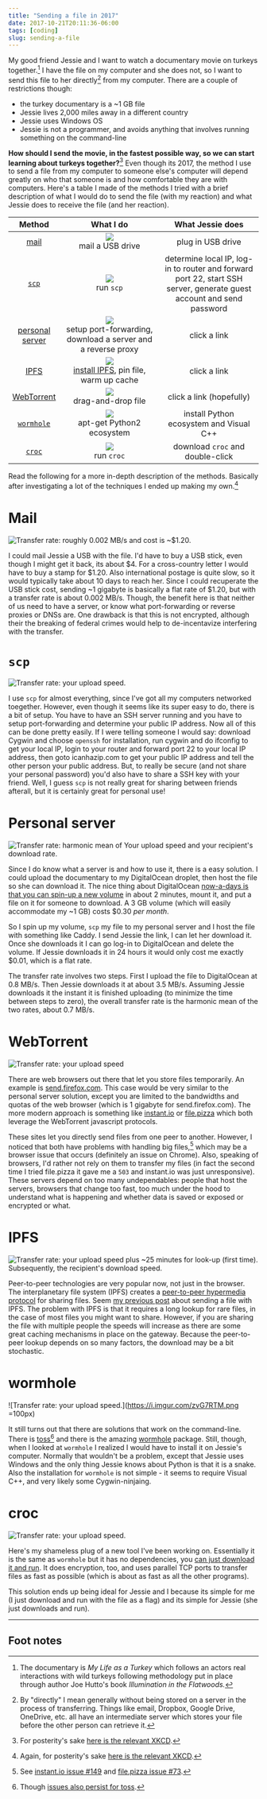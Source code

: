 ```yaml
---
title: "Sending a file in 2017"
date: 2017-10-21T20:11:36-06:00
tags: [coding]
slug: sending-a-file
---
```


My good friend Jessie and I want to watch a documentary movie on turkeys together.[^turkey] I have the file on my computer and she does not, so I want to send this file to her directly[^direct] from my computer. There are a couple of restrictions though:

- the turkey documentary is a ~1 GB file
- Jessie lives 2,000 miles away in a different country
- Jessie uses Windows OS
- Jessie is not a programmer, and avoids anything that involves running something on the command-line

**How should I send the movie, in the fastest possible way, so we can start learning about turkeys together?**[^xkcd] Even though its 2017, the method I use to send a file from my computer to someone else's computer will depend greatly on who that someone is and how comfortable they are with computers. Here's a table I made of the methods I tried with a brief description of what I would do to send the file (with my reaction) and what Jessie does to receive the file (and her reaction).


<table>
<thead>
<tr>
<th align="center" width="20%">Method</th>
<th align="center" width="40%">What I do</th>
<th align="center" width="40%">What Jessie does</th>
</tr>
</thead>
<tbody>
<tr>
<td align="center">
    <a href="#mail">mail</a>
</td>
<td align="center"> 
    <center><div style="width:30%">
        <img src="/img/1f644.svg"/>
    </div></center>
    mail a USB drive
</td>
<td align="center"> 
    <center><div style="width:30%">
        <img src="/img/1f600.svg" alt="" />
    </div></center>
    plug in USB drive 
</td>
</tr>
<tr>
<td align="center">
    <a href="#scp"><code>scp</code></a>
</td>
<td align="center"> 
    <center><div style="width:30%">
        <img src="/img/1f600.svg"/>
    </div></center>
    run <code>scp</code>
</td>
<td align="center"> 
    <center><div style="width:30%">
        <img src="/img/1f635.svg" alt="" />
    </div></center>
    determine local IP, log-in to router and forward port 22, start SSH server, generate guest account and send password
</td>
</tr>
<tr>
<td align="center">
    <a href="#scp">personal server</a>
</td>
<td align="center"> 
    <center><div style="width:30%">
        <img src="/img/1f614.svg"/>
    </div></center>
    setup port-forwarding, download a server and a reverse proxy
</td>
<td align="center"> 
    <center><div style="width:30%">
        <img src="/img/1f604.svg" alt="" />
    </div></center>
    click a link
</td>
</tr>
<tr>
<td align="center">
    <a href="#ipfs">IPFS</a>
</td>
<td align="center"> 
    <center><div style="width:30%">
        <img src="/img/1f615.svg"/>
    </div></center>
    <a href="/ipfs-transfer/">install IPFS</a>, pin file, warm up cache
</td>
<td align="center"> 
    <center><div style="width:30%">
        <img src="/img/1f604.svg" alt="" />
    </div></center>
    click a link
</td>
</tr>
<tr>
<td align="center">
    <a href="#ipfs">WebTorrent</a>
</td>
<td align="center"> 
    <center><div style="width:30%">
        <img src="/img/1f610.svg"/>
    </div></center>
    drag-and-drop file 
</td>
<td align="center"> 
    <center><div style="width:30%">
        <img src="/img/1f604.svg" alt="" />
    </div></center>
    click a link (hopefully)
</td>
</tr>
<tr>
<td align="center">
    <a href="#wormhole"><code>wormhole</code></a>
</td>
<td align="center"> 
    <center><div style="width:30%">
        <img src="/img/1f612.svg"/>
    </div></center>
    apt-get Python2 ecosystem 
</td>
<td align="center"> 
    <center><div style="width:30%">
        <img src="/img/1f62d.svg" alt="" />
    </div></center>
    install Python ecosystem and Visual C++ 
</td>
</tr>
<tr>
<td align="center">
    <a href="#croc"><code>croc</code></a>
</td>
<td align="center"> 
    <center><div style="width:30%">
        <img src="/img/1f600.svg"/>
    </div></center>
    run <code>croc</code>
</td>
<td align="center"> 
    <center><div style="width:30%">
        <img src="/img/thumbs-up-sign_1f44d.png" alt="" />
    </div></center>
    download <code>croc</code> and double-click
</td>
</tr>
</tbody>
</table>


Read the following for a more in-depth description of the methods. Basically after investigating a lot of the techniques I ended up making my own.[^standards]

# Mail

![Transfer rate: roughly 0.002 MB/s and cost is ~$1.20.](/img/mail.png)

I could mail Jessie a USB with the file. I'd have to buy a USB stick, even though I might get it back, its about $4. For a cross-country letter I would have to buy a stamp for $1.20. Also international postage is quite slow, so it would typically take about 10 days to reach her. Since I could recuperate the USB stick cost, sending ~1 gigabyte is basically a flat rate of $1.20, but with a transfer rate is about 0.002 MB/s. Though, the benefit here is that neither of us need to have a server, or know what port-forwarding or reverse proxies or DNSs are. One drawback is that this is not encrypted, although their the breaking of federal crimes would help to de-incentavize interfering with the transfer.

# `scp`

![Transfer rate: your upload speed.](/img/scp.png)

I use `scp` for almost everything, since I've got all my computers networked toegether. However, even though it seems like its super easy to do, there is a bit of setup. You have to have an SSH server running and you have to setup port-forwarding and determine your public IP address. Now all of this can be done pretty easily. If I were telling someone I would say: download Cygwin and choose `openssh` for installation, run cygwin and do ifconfig to get your local IP, login to your router and forward port 22 to your local IP address, then goto icanhazip.com to get your public IP address and tell the other person your public address. But, to really be secure (and not share your personal password) you'd also have to share a SSH key with your friend. Well, I guess `scp` is not really great for sharing between friends afterall, but it is certainly great for personal use!

# Personal server

![Transfer rate: harmonic mean of Your upload speed and your recipient's download rate.](/img/droplet.png)


Since I do know what a server is and how to use it, there is a easy solution. I could upload the documentary to my DigitalOcean droplet, then host the file so she can download it. The nice thing about DigitalOcean [now-a-days is that you can spin-up a new volume](https://www.digitalocean.com/community/tutorials/how-to-use-block-storage-on-digitalocean) in about 2 minutes, mount it, and put a file on it for someone to download. A 3 GB volume (which will easily accommodate my ~1 GB) costs $0.30 *per month*. 

So I spin up my volume, `scp` my file to my personal server and I host the file with something like Caddy. I send Jessie the link, I can let her download it. Once she downloads it I can go log-in to DigitalOcean and delete the volume. If Jessie downloads it in 24 hours it would only cost me exactly $0.01, which is a flat rate.

The transfer rate involves two steps. First I upload the file to DigitalOcean  at 0.8 MB/s. Then Jessie downloads it at about 3.5 MB/s. Assuming Jessie downloads it the instant it is finished uploading (to minimize the time between steps to zero), the overall transfer rate is the harmonic mean of the two rates, about 0.7 MB/s.

# WebTorrent

![Transfer rate: your upload speed](/img/webtorrent.png)

There are web browsers out there that let you store files temporarily. An example is [send.firefox.com](https://send.firefox.com/). This case would be very similar to the personal server solution, except you are limited to the bandwidths and quotas of the web browser (which is 1 gigabyte for send.firefox.com). The more modern approach is something like [instant.io](https://instant.io/) or [file.pizza](https://file.pizza/) which both leverage the WebTorrent javascript protocols. 

These sites let you directly send files from one peer to another. However, I noticed that both have problems with handling big files,[^issues] which may be a browser issue that occurs (definitely an issue on Chrome). Also, speaking of browsers, I'd rather not rely on them to transfer my files (in fact the second time I tried file.pizza it gave me a `503` and instant.io was just unresponsive). These servers depend on too many undependables: people that host the servers, browsers that change too fast, too much under the hood to understand what is happening and whether data is saved or exposed or encrypted or what.

# IPFS

![Transfer rate: your upload speed plus ~25 minutes for look-up (first time). Subsequently, the recipient's download speed.](/img/ipfs.png)


Peer-to-peer technologies are very popular now, not just in the browser. The interplanetary file system (IPFS) creates a [peer-to-peer hypermedia protocol](https://ipfs.io/) for sharing files. Seem [my previous post](/ipfs-transfer) about sending a file with IPFS. The problem with IPFS is that it requires a long lookup for rare files, in the case of most files you might want to share. However, if you are sharing the file with multiple people the speeds will increase as there are some great caching mechanisms in place on the gateway. Because the peer-to-peer lookup depends on so many factors, the download may be a bit stochastic. 

# wormhole

![Transfer rate: your upload speed.](https://i.imgur.com/zvG7RTM.png =100px)

It still turns out that there are solutions that work on the command-line. There is [toss](https://github.com/zerotier/toss)[^toss] and there is the amazing [wormhole](https://github.com/warner/magic-wormhole) package. Still, though, when I looked at `wormhole` I realized I would have to install it on Jessie's computer. Normally that wouldn't be a problem, except that Jessie uses Windows and the only thing Jessie knows about Python is that it is a snake. Also the installation for `wormhole` is not simple - it seems to require Visual C++, and very likely some Cygwin-ninjaing. 


# croc

![Transfer rate: your upload speed.](/img/croc.png)


Here's my shameless plug of a new tool I've been working on. Essentially it is the same as `wormhole` but it has no dependencies, you [can just download it and run](https://github.com/schollz/croc/releases/latest). It does encryption, too, and uses parallel TCP ports to transfer files as fast as possible (which is about as fast as all the other programs). 

This solution ends up being ideal for Jessie and I because its simple for me (I just download and run with the file as a flag) and its simple for Jessie (she just downloads and run).

---

## Foot notes

[^direct]: By "directly" I mean generally without being stored on a server in the process of transferring. Things like email, Dropbox, Google Drive, OneDrive, etc. all have an intermediate server which stores your file before the other person can retrieve it. 

[^turkey]: The documentary is *My Life as a Turkey* which follows an actors real interactions with wild turkeys following methodology put in place through author Joe Hutto's book *Illumination in the Flatwoods.*

[^xkcd]: For posterity's sake [here is the relevant XKCD](https://xkcd.com/949/).

[^standards]: Again, for posterity's sake [here is the relevant XKCD](https://xkcd.com/927/).

[^rates]: All of these "rates" were estimated from my own computers. I had two computers - computer 1 was connected to a VPN in Seattle and computer 2 was connected to a network in Edmonton. Though physically located in the same place, these tests monitor the transfer speed from a file from computer 1 (Seattle) to computer 2 (Edmonton). Still, you probably shouldn't believe these, or any other benchmarks. Try it yourself!

[^ipfs]: The rate to actually download a file can vary widely. Once it is found in the system, it is pretty fast, but the peers must first be able to find it which can take quite awhile the first time it is requested.

[^issues]: See [instant.io issue #149](https://github.com/webtorrent/instant.io/issues/149) and [file.pizza issue #73](https://github.com/kern/filepizza/issues/73).

[^toss]: Though [issues also persist for toss](https://github.com/zerotier/toss/issues/2).
